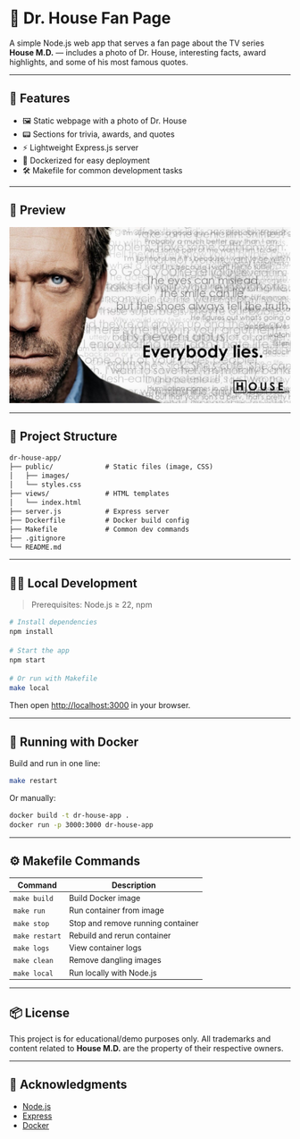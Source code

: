 # 🧠 Dr. House Fan Page

A simple Node.js web app that serves a fan page about the TV series **House M.D.** — includes a photo of Dr. House, interesting facts, award highlights, and some of his most famous quotes.

---

## 🚀 Features

* 🖼️ Static webpage with a photo of Dr. House
* 📟 Sections for trivia, awards, and quotes
* ⚡ Lightweight Express.js server
* 🐳 Dockerized for easy deployment
* 🛠️ Makefile for common development tasks

---

## 📸 Preview

![Dr. House Screenshot](public/images/dr-house.jpg)

---

## 📁 Project Structure

```
dr-house-app/
├── public/             # Static files (image, CSS)
│   ├── images/
│   └── styles.css
├── views/              # HTML templates
│   └── index.html
├── server.js           # Express server
├── Dockerfile          # Docker build config
├── Makefile            # Common dev commands
├── .gitignore
└── README.md
```

---

## 🧑‍💻 Local Development

> Prerequisites: Node.js ≥ 22, npm

```bash
# Install dependencies
npm install

# Start the app
npm start

# Or run with Makefile
make local
```

Then open [http://localhost:3000](http://localhost:3000) in your browser.

---

## 🐳 Running with Docker

Build and run in one line:

```bash
make restart
```

Or manually:

```bash
docker build -t dr-house-app .
docker run -p 3000:3000 dr-house-app
```

---

## ⚙️ Makefile Commands

| Command        | Description                       |
| -------------- | --------------------------------- |
| `make build`   | Build Docker image                |
| `make run`     | Run container from image          |
| `make stop`    | Stop and remove running container |
| `make restart` | Rebuild and rerun container       |
| `make logs`    | View container logs               |
| `make clean`   | Remove dangling images            |
| `make local`   | Run locally with Node.js          |

---

## 📦 License

This project is for educational/demo purposes only. All trademarks and content related to **House M.D.** are the property of their respective owners.

---

## 🙌 Acknowledgments

* [Node.js](https://nodejs.org/)
* [Express](https://expressjs.com/)
* [Docker](https://www.docker.com/)
